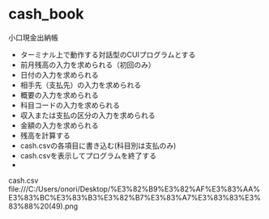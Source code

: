 # cash_book
小口現金出納帳
- ターミナル上で動作する対話型のCUIプログラムとする
- 前月残高の入力を求められる（初回のみ）
- 日付の入力を求められる
- 相手先（支払先）の入力を求められる
- 概要の入力を求められる
- 科目コードの入力を求められる
- 収入または支払の区分の入力を求められる
- 金額の入力を求められる
- 残高を計算する
- cash.csvの各項目に書き込む(科目別は支払のみ)
- cash.csvを表示してプログラムを終了する
- 
cash.csv
file:///C:/Users/onori/Desktop/%E3%82%B9%E3%82%AF%E3%83%AA%E3%83%BC%E3%83%B3%E3%82%B7%E3%83%A7%E3%83%83%E3%83%88%20(49).png
